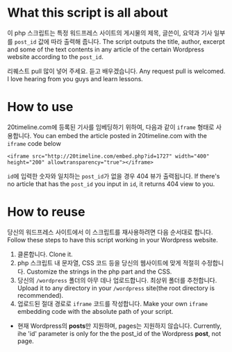 ﻿# What this script is all about

이 php 스크립트는 특정 워드프레스 사이트의 게시물의 제목, 글쓴이, 요약과 기사 일부를 `post_id` 값에 따라 출력해 줍니다.
The script outputs the title, author, excerpt and some of the text contents in any article of the certain Wordpress website according to the `post_id`.

리퀘스트 pull 많이 넣어 주세요. 듣고 배우겠습니다.
Any request pull is welcomed. I love hearing from you guys and learn lessons.

# How to use

20timeline.com에 등록된 기사를 임베딩하기 위하여, 다음과 같이 `iframe` 형태로 사용합니다.
You can embed the article posted in 20timeline.com with the `iframe` code below

`<iframe src="http://20timeline.com/embed.php?id=1727" width="400" height="200" allowtransparency="true"></iframe>`

`id`에 입력한 숫자와 일치하는 `post_id`가 없을 경우 404 뷰가 출력됩니다.
If there's no article that has the `post_id` you input in `id`, it returns 404 view to you.

# How to reuse

당신의 워드프레스 사이트에서 이 스크립트를 재사용하려면 다음 순서대로 합니다.
Follow these steps to have this script working in your Wordpress website.

1. 클론합니다. Clone it.
2. php 스크립트 내 문자열, CSS 코드 등을 당신의 웹사이트에 맞게 적절히 수정합니다. Customize the strings in the php part and the CSS.
3. 당신의 `/wordpress` 폴더의 아무 데나 업로드합니다. 최상위 폴더를 추천합니다. Upload it to any directory in your `/wordpress` site(the root directory is recommended).
4. 업로드된 절대 경로로 `iframe` 코드를 작성합니다. Make your own `iframe` embedding code with the absolute path of your script.

- 현재 Wordpress의 **posts**만 지원하며, pages는 지원하지 않습니다. Currently, ihe 'id' parameter is only for the the post_id of the Wordpress **post**, not page.